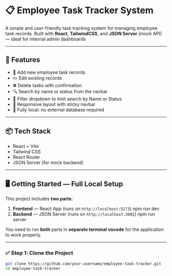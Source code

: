 # 📋 Employee Task Tracker System

A simple and user-friendly task tracking system for managing employee task records. Built with **React**, **TailwindCSS**, and **JSON Server** (mock API) — ideal for internal admin dashboards

---

## 🚀 Features

- 📄 Add new employee task records
- ✏️ Edit existing records
- ❌ Delete tasks with confirmation
- 🔍 Search by name or status from the navbar
- 📂 Filter dropdown to limit search by Name or Status
- 📱 Responsive layout with sticky navbar
- 🧪 Fully local: no external database required

---

## 📦 Tech Stack

- React + Vite
- Tailwind CSS
- React Router
- JSON Server (for mock backend)

---

## 🖥️ Getting Started — Full Local Setup

This project includes **two parts**:

1. **Frontend** — React App (runs on `http://localhost:5173`) npm run dev
2. **Backend** — JSON Server (runs on `http://localhost:3001`) npm run server

You need to run **both** parts in **separate terminal vscode** for the application to work properly.

---

### ✅ Step 1: Clone the Project

```bash
git clone https://github.com/your-username/employee-task-tracker.git
cd employee-task-tracker
